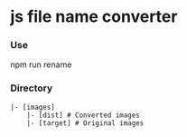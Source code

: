# js file name converter

### Use

npm run rename

### Directory

```text
|- [images]
    |- [dist] # Converted images
    |- [target] # Original images